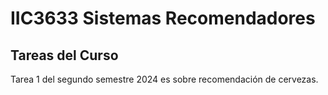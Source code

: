 # IIC3633 Sistemas Recomendadores

## Tareas del Curso

Tarea 1 del segundo semestre 2024 es sobre recomendación de cervezas.
